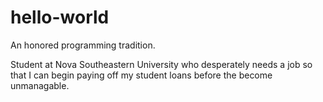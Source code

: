 # hello-world
An honored programming tradition.

Student at Nova Southeastern University who desperately needs a job so that I can begin paying off my student loans before the become unmanagable.
